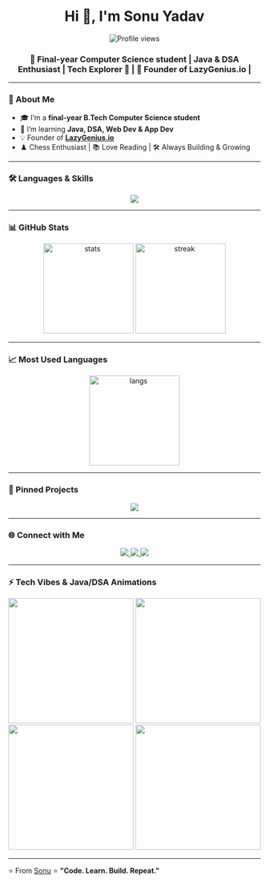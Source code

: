 <h1 align="center">Hi 👋, I'm Sonu Yadav </h1>
<p align="center">
  <img src="https://komarev.com/ghpvc/?username=sonuyadavonline18&label=Profile%20views&color=0e75b6&style=flat" alt="Profile views"/>
</p>


<h3 align="center">🚀 Final-year Computer Science student | Java & DSA Enthusiast | Tech Explorer 🚀
 | 🎯 Founder of LazyGenius.io |</h3>

---

### 🚀 About Me
- 🎓 I’m a **final-year B.Tech Computer Science student**  
- 🌱 I’m learning **Java, DSA, Web Dev & App Dev**  
- 💡 Founder of **[LazyGenius.io](https://lazygenius-hq.netlify.app/)**  
- ♟️ Chess Enthusiast | 📚 Love Reading | 🛠️ Always Building & Growing  

---

### 🛠️ Languages & Skills
<p align="center">
  <img src="https://skillicons.dev/icons?i=java,c,cpp,js,css,tailwind,html" />
</p>

---

### 📊 GitHub Stats
<p align="center">
  <img src="https://github-readme-stats.vercel.app/api?username=sonuyadavonline18&show_icons=true&theme=tokyonight" alt="stats" height="180"/>
  <img src="https://github-readme-streak-stats.herokuapp.com/?user=sonuyadavonline18&theme=tokyonight" alt="streak" height="180"/>
</p>

---


### 📈 Most Used Languages
<p align="center">
  <img src="https://github-readme-stats.vercel.app/api/top-langs/?username=sonuyadavonline18&layout=compact&theme=tokyonight&langs_count=10" alt="langs" height="180"/>
</p>

---

### 📌 Pinned Projects
<p align="center">
  <a href="https://github.com/sonuyadavonline18/lazygenius-hq">
    <img src="https://github-readme-stats.vercel.app/api/pin/?username=sonuyadavonline18&repo=lazygenius-hq&theme=radical" />
  </a>
</p>

---

### 🌐 Connect with Me
<p align="center">
  <a href="https://www.linkedin.com/in/sonuyadavonline18/" target="_blank">
    <img src="https://img.shields.io/badge/LinkedIn-0A66C2?style=for-the-badge&logo=linkedin&logoColor=white"/>
  </a>
  <a href="https://www.instagram.com/sonuyadavonline" target="_blank">
    <img src="https://img.shields.io/badge/Instagram-E4405F?style=for-the-badge&logo=instagram&logoColor=white"/>
  </a>
  <a href="https://github.com/sonuyadavonline18" target="_blank">
    <img src="https://img.shields.io/badge/GitHub-181717?style=for-the-badge&logo=github"/>
  </a>
</p>

---

### ⚡ Tech Vibes & Java/DSA Animations
<p align="center">
  <img src="https://media.giphy.com/media/qgQUggAC3Pfv687qPC/giphy.gif" width="250"/>
  <img src="https://media.giphy.com/media/kbRb4eyCNC0aMz5x68/giphy.gif" width="250"/>
  <img src="https://media.giphy.com/media/l3vR85PnGsBwu1PFK/giphy.gif" width="250"/>
  <img src="https://media.giphy.com/media/xT9IgzoKnwFNmISR8I/giphy.gif" width="250"/> <!-- Algorithm animation -->
</p>

---

⭐️ From [Sonu](https://github.com/sonuyadavonline18)
⭐ **"Code. Learn. Build. Repeat."**
